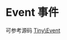 Event 事件
====

可参考源码 [Tiny\Event](https://github.com/tinyphporg/tinyphp-framework/tree/master/src/Event)
